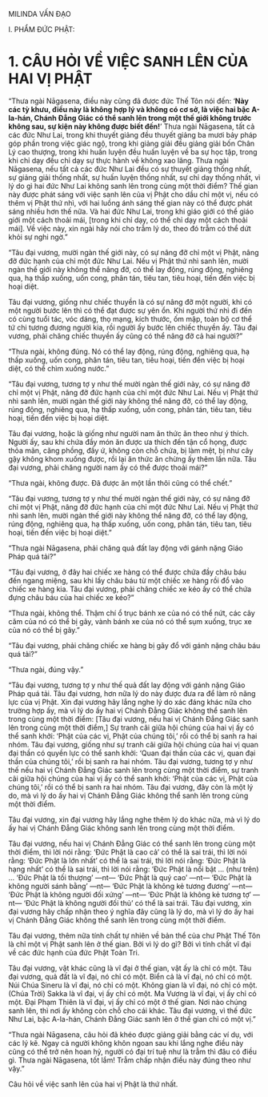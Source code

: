 MILINDA VẤN ĐẠO

I. PHẨM ĐỨC PHẬT:

# 1. CÂU HỎI VỀ VIỆC SANH LÊN CỦA HAI VỊ PHẬT

“Thưa ngài Nāgasena, điều này cũng đã được đức Thế Tôn nói đến: ‘**Này các tỳ khưu, điều này là không hợp lý và không có cơ sở, là việc hai bậc A-la-hán, Chánh Đẳng Giác có thể sanh lên trong một thế giới không trước không sau, sự kiện này không được biết đến!**’ Thưa ngài Nāgasena, tất cả các đức Như Lai, trong khi thuyết giảng đều thuyết giảng ba mươi bảy pháp góp phần trong việc giác ngộ, trong khi giảng giải đều giảng giải bốn Chân Lý cao thượng, trong khi huấn luyện đều huấn luyện về ba sự học tập, trong khi chỉ dạy đều chỉ dạy sự thực hành về không xao lãng. Thưa ngài Nāgasena, nếu tất cả các đức Như Lai đều có sự thuyết giảng thống nhất, sự giảng giải thống nhất, sự huấn luyện thống nhất, sự chỉ dạy thống nhất, vì lý do gì hai đức Như Lai không sanh lên trong cùng một thời điểm? Thế gian này được phát sáng với việc sanh lên của vị Phật cho dầu chỉ một vị, nếu có thêm vị Phật thứ nhì, với hai luồng ánh sáng thế gian này có thể được phát sáng nhiều hơn thế nữa. Và hai đức Như Lai, trong khi giáo giới có thể giáo giới một cách thoải mái, [trong khi chỉ dạy, có thể chỉ dạy một cách thoải mái]. Về việc này, xin ngài hãy nói cho trẫm lý do, theo đó trẫm có thể dứt khỏi sự nghi ngờ.”

“Tâu đại vương, mười ngàn thế giới này, có sự nâng đỡ chỉ một vị Phật, nâng đỡ đức hạnh của chỉ một đức Như Lai. Nếu vị Phật thứ nhì sanh lên, mười ngàn thế giới này không thể nâng đỡ, có thể lay động, rúng động, nghiêng qua, hạ thấp xuống, uốn cong, phân tán, tiêu tan, tiêu hoại, tiến đến việc bị hoại diệt.

Tâu đại vương, giống như chiếc thuyền là có sự nâng đỡ một người, khi có một người bước lên thì có thể đạt được sự yên ổn. Khi người thứ nhì đi đến có cùng tuổi tác, vóc dáng, thọ mạng, kích thước, ốm mập, toàn bộ cơ thể tứ chi tương đương người kia, rồi người ấy bước lên chiếc thuyền ấy. Tâu đại vương, phải chăng chiếc thuyền ấy cũng có thể nâng đỡ cả hai người?”

“Thưa ngài, không đúng. Nó có thể lay động, rúng động, nghiêng qua, hạ thấp xuống, uốn cong, phân tán, tiêu tan, tiêu hoại, tiến đến việc bị hoại diệt, có thể chìm xuống nước.”

“Tâu đại vương, tương tợ y như thế mười ngàn thế giới này, có sự nâng đỡ chỉ một vị Phật, nâng đỡ đức hạnh của chỉ một đức Như Lai. Nếu vị Phật thứ nhì sanh lên, mười ngàn thế giới này không thể nâng đỡ, có thể lay động, rúng động, nghiêng qua, hạ thấp xuống, uốn cong, phân tán, tiêu tan, tiêu hoại, tiến đến việc bị hoại diệt.

Tâu đại vương, hoặc là giống như người nam ăn thức ăn theo như ý thích. Người ấy, sau khi chứa đầy món ăn được ưa thích đến tận cổ họng, được thỏa mãn, căng phồng, đầy ứ, không còn chỗ chứa, bị làm mệt, bị như cây gậy không khom xuống được, rồi lại ăn thức ăn chừng ấy thêm lần nữa. Tâu đại vương, phải chăng người nam ấy có thể được thoải mái?”

“Thưa ngài, không được. Đã được ăn một lần thôi cũng có thể chết.”

“Tâu đại vương, tương tợ y như thế mười ngàn thế giới này, có sự nâng đỡ chỉ một vị Phật, nâng đỡ đức hạnh của chỉ một đức Như Lai. Nếu vị Phật thứ nhì sanh lên, mười ngàn thế giới này không thể nâng đỡ, có thể lay động, rúng động, nghiêng qua, hạ thấp xuống, uốn cong, phân tán, tiêu tan, tiêu hoại, tiến đến việc bị hoại diệt.”

“Thưa ngài Nāgasena, phải chăng quả đất lay động với gánh nặng Giáo Pháp quá tải?”

“Tâu đại vương, ở đây hai chiếc xe hàng có thể được chứa đầy châu báu đến ngang miệng, sau khi lấy châu báu từ một chiếc xe hàng rồi đổ vào chiếc xe hàng kia. Tâu đại vương, phải chăng chiếc xe kéo ấy có thể chứa đựng châu báu của hai chiếc xe kéo?”

“Thưa ngài, không thể. Thậm chí ổ trục bánh xe của nó có thể nứt, các cây căm của nó có thể bị gãy, vành bánh xe của nó có thể sụm xuống, trục xe của nó có thể bị gãy.”

“Tâu đại vương, phải chăng chiếc xe hàng bị gãy đổ với gánh nặng châu báu quá tải?”

“Thưa ngài, đúng vậy.”

“Tâu đại vương, tương tợ y như thế quả đất lay động với gánh nặng Giáo Pháp quá tải. Tâu đại vương, hơn nữa lý do này được đưa ra để làm rõ năng lực của vị Phật. Xin đại vương hãy lắng nghe lý do xác đáng khác nữa cho trường hợp ấy, mà vì lý do ấy hai vị Chánh Đẳng Giác không thể sanh lên trong cùng một thời điểm: [Tâu đại vương, nếu hai vị Chánh Đẳng Giác sanh lên trong cùng một thời điểm,] Sự tranh cãi giữa hội chúng của hai vị ấy có thể sanh khởi: ‘Phật của các vị, Phật của chúng tôi,’ rồi có thể bị sanh ra hai nhóm. Tâu đại vương, giống như sự tranh cãi giữa hội chúng của hai vị quan đại thần có quyền lực có thể sanh khởi: ‘Quan đại thần của các vị, quan đại thần của chúng tôi,’ rồi bị sanh ra hai nhóm. Tâu đại vương, tương tợ y như thế nếu hai vị Chánh Đẳng Giác sanh lên trong cùng một thời điểm, sự tranh cãi giữa hội chúng của hai vị ấy có thể sanh khởi: ‘Phật của các vị, Phật của chúng tôi,’ rồi có thể bị sanh ra hai nhóm. Tâu đại vương, đây còn là một lý do, mà vì lý do ấy hai vị Chánh Đẳng Giác không thể sanh lên trong cùng một thời điểm.

Tâu đại vương, xin đại vương hãy lắng nghe thêm lý do khác nữa, mà vì lý do ấy hai vị Chánh Đẳng Giác không sanh lên trong cùng một thời điểm.

Tâu đại vương, nếu hai vị Chánh Đẳng Giác có thể sanh lên trong cùng một thời điểm, thì lời nói rằng: ‘Đức Phật là cao cả’ có thể là sai trái, thì lời nói rằng: ‘Đức Phật là lớn nhất’ có thể là sai trái, thì lời nói rằng: ‘Đức Phật là hạng nhất’ có thể là sai trái, thì lời nói rằng: ‘Đức Phật là nổi bật … (như trên) … ‘Đức Phật là tối thượng’ —nt— ‘Đức Phật là quý cao’ —nt— ‘Đức Phật là không người sánh bằng’ —nt— ‘Đức Phật là không kẻ tương đương’ —nt— ‘Đức Phật là không người đối xứng’ —nt— ‘Đức Phật là không kẻ tương tợ’ —nt— ‘Đức Phật là không người đối thủ’ có thể là sai trái. Tâu đại vương, xin đại vương hãy chấp nhận theo ý nghĩa đây cũng là lý do, mà vì lý do ấy hai vị Chánh Đẳng Giác không thể sanh lên trong cùng một thời điểm.

Tâu đại vương, thêm nữa tính chất tự nhiên về bản thể của chư Phật Thế Tôn là chỉ một vị Phật sanh lên ở thế gian. Bởi vì lý do gì? Bởi vì tính chất vĩ đại về các đức hạnh của đức Phật Toàn Tri.

Tâu đại vương, vật khác cũng là vĩ đại ở thế gian, vật ấy là chỉ có một. Tâu đại vương, quả đất là vĩ đại, nó chỉ có một. Biển cả là vĩ đại, nó chỉ có một. Núi Chúa Sineru là vĩ đại, nó chỉ có một. Không gian là vĩ đại, nó chỉ có một. (Chúa Trời) Sakka là vĩ đại, vị ấy chỉ có một. Ma Vương là vĩ đại, vị ấy chỉ có một. Đại Phạm Thiên là vĩ đại, vị ấy chỉ có một ở thế gian. Nơi nào chúng sanh lên, thì nơi ấy không còn chỗ cho cái khác. Tâu đại vương, vì thế đức Như Lai, bậc A-la-hán, Chánh Đẳng Giác sanh lên ở thế gian chỉ có một vị.”

“Thưa ngài Nāgasena, câu hỏi đã khéo được giảng giải bằng các ví dụ, với các lý kẽ. Ngay cả người không khôn ngoan sau khi lắng nghe điều này cũng có thể trở nên hoan hỷ, người có đại trí tuệ như là trẫm thì đâu có điều gì. Thưa ngài Nāgasena, tốt lắm! Trẫm chấp nhận điều này đúng theo như vậy.”

Câu hỏi về việc sanh lên của hai vị Phật là thứ nhất.
